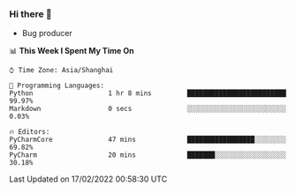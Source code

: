 ### Hi there 👋
* Bug producer
<!--START_SECTION:waka-->
📊 **This Week I Spent My Time On** 

```text
⌚︎ Time Zone: Asia/Shanghai

💬 Programming Languages: 
Python                   1 hr 8 mins         █████████████████████████   99.97% 
Markdown                 0 secs              ░░░░░░░░░░░░░░░░░░░░░░░░░   0.03%

🔥 Editors: 
PyCharmCore              47 mins             █████████████████░░░░░░░░   69.82% 
PyCharm                  20 mins             ███████░░░░░░░░░░░░░░░░░░   30.18%

```


 Last Updated on 17/02/2022 00:58:30 UTC
<!--END_SECTION:waka-->
